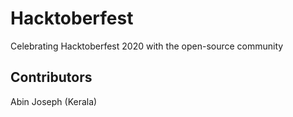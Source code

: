 # Hacktoberfest
Celebrating Hacktoberfest 2020 with the open-source community 
## Contributors
Abin Joseph (Kerala)

